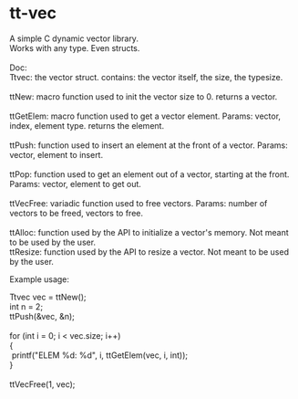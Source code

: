 # tt-vec
A simple C dynamic vector library.<br />
Works with any type. Even structs.<br />
<br />
Doc:<br />
Ttvec: the vector struct. contains: the vector itself, the size, the typesize.<br />
<br />
ttNew: macro function used to init the vector size to 0. returns a vector.<br />
<br />
ttGetElem: macro function used to get a vector element. Params: vector, index, element type. returns the element.<br />
<br />
ttPush: function used to insert an element at the front of a vector. Params: vector, element to insert.<br />
<br />
ttPop: function used to get an element out of a vector, starting at the front. Params: vector, element to get out.<br />
<br />
ttVecFree: variadic function used to free vectors. Params: number of vectors to be freed, vectors to free.<br />
<br />
ttAlloc: function used by the API to initialize a vector's memory. Not meant to be used by the user.<br />
ttResize: function used by the API to resize a vector. Not meant to be used by the user.<br />

Example usage:

Ttvec vec = ttNew();<br />
int n = 2;<br />
ttPush(&vec, &n);<br />
<br />
for (int i = 0; i < vec.size; i++)<br />
{<br />
&nbsp;printf("ELEM %d: %d", i, ttGetElem(vec, i, int));<br />
}<br />
<br />
ttVecFree(1, vec);
